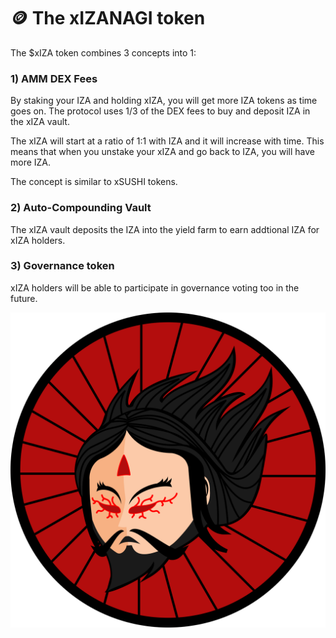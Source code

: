 # 🪙 The xIZANAGI token

The $xIZA token combines 3 concepts into 1:

### 1) AMM DEX Fees

By staking your IZA and holding xIZA, you will get more IZA tokens as time goes on. The protocol uses 1/3 of the DEX fees to buy and deposit IZA in the xIZA vault.

The xIZA will start at a ratio of 1:1 with IZA and it will increase with time. This means that when you unstake your xIZA and go back to IZA, you will have more IZA.

The concept is similar to xSUSHI tokens.

### 2) Auto-Compounding Vault

The xIZA vault deposits the IZA into the yield farm to earn addtional IZA for xIZA holders.

### 3) Governance token

xIZA holders will be able to participate in governance voting too in the future.

![xIZANAGI token](<../.gitbook/assets/Izanagi red - transparent.png>)
